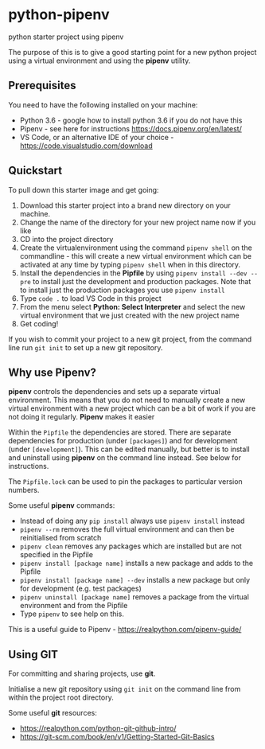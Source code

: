 # python-pipenv
python starter project using pipenv

The purpose of this is to give a good starting point for a new python project using a virtual environment and using the **pipenv** utility.


## Prerequisites

You need to have the following installed on your machine:
*   Python 3.6 - google how to install python 3.6 if you do not have this
*   Pipenv - see here for instructions https://docs.pipenv.org/en/latest/
*   VS Code, or an alternative IDE of your choice - https://code.visualstudio.com/download


## Quickstart

To pull down this starter image and get going:

1.  Download this starter project into a brand new directory on your machine.
2.  Change the name of the directory for your new project name now if you like
3.  CD into the project directory 
4.  Create the virtualenvironment using the command `pipenv shell` on the commandline - this will create a new virtual environment which can be activated at any time by typing `pipenv shell` when in this directory.
5.  Install the dependencies in the **Pipfile** by using `pipenv install --dev --pre` to install just the development and production packages.  Note that to install just the production packages you use `pipenv install`
6.  Type `code .` to load VS Code in this project
7.  From the menu select **Python: Select Interpreter** and select the new virtual environment that we just created with the new project name
8.  Get coding!

If you wish to commit your project to a new git project, from the command line run `git init` to set up a new git repository.


## Why use Pipenv?

**pipenv** controls the dependencies and sets up a separate virtual environment.  This means that you do not need to manually create a new virtual environment with a new project which can be a bit of work if you are not doing it regularly.  **Pipenv** makes it easier

Within the `Pipfile` the dependencies are stored.  There are separate dependencies for production (under `[packages]`) and for development (under `[development]`).  This can be edited manually, but better is to install and uninstall using **pipenv** on the command line instead.  See below for instructions.

The `Pipfile.lock` can be used to pin the packages to particular version numbers.  

Some useful **pipenv** commands:

*   Instead of doing any `pip install` always use `pipenv install` instead
*   `pipenv --rm` removes the full virtual environment and can then be reinitialised from scratch
*   `pipenv clean` removes any packages which are installed but are not specified in the Pipfile
*   `pipenv install [package name]` installs a new package and adds to the Pipfile
*   `pipenv install [package name] --dev` installs a new package but only for development (e.g. test packages)
*   `pipenv uninstall [package name]` removes a package from the virtual environment and from the Pipfile
*   Type `pipenv` to see help on this.

This is a useful guide to Pipenv - https://realpython.com/pipenv-guide/


## Using GIT

For committing and sharing projects, use **git**.

Initialise a new git repository using `git init` on the command line from within the project root directory.

Some useful **git** resources:

*   https://realpython.com/python-git-github-intro/
*   https://git-scm.com/book/en/v1/Getting-Started-Git-Basics

